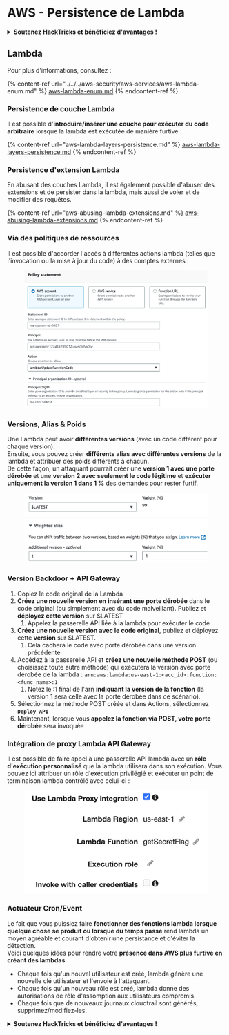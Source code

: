 # AWS - Persistence de Lambda

<details>

<summary><strong>Soutenez HackTricks et bénéficiez d'avantages !</strong></summary>

* Si vous souhaitez voir votre **entreprise annoncée dans HackTricks** ou si vous souhaitez accéder à la **dernière version de PEASS ou télécharger HackTricks en PDF**, consultez les [**PLANS D'ABONNEMENT**](https://github.com/sponsors/carlospolop) !
* Obtenez le [**swag officiel PEASS & HackTricks**](https://peass.creator-spring.com)
* Découvrez [**The PEASS Family**](https://opensea.io/collection/the-peass-family), notre collection d'[**NFTs**](https://opensea.io/collection/the-peass-family) exclusifs
* **Rejoignez le** 💬 [**groupe Discord**](https://discord.gg/hRep4RUj7f) ou le [**groupe Telegram**](https://t.me/peass) ou **suivez** moi sur **Twitter** 🐦 [**@carlospolopm**](https://twitter.com/carlospolopm).
* **Partagez vos astuces de piratage en soumettant des PR aux** [**HackTricks**](https://github.com/carlospolop/hacktricks) et [**HackTricks Cloud**](https://github.com/carlospolop/hacktricks-cloud) **dépôts Github.**

</details>

## Lambda

Pour plus d'informations, consultez :

{% content-ref url="../../../aws-security/aws-services/aws-lambda-enum.md" %}
[aws-lambda-enum.md](../../../aws-security/aws-services/aws-lambda-enum.md)
{% endcontent-ref %}

### Persistence de couche Lambda

Il est possible d'**introduire/insérer une couche pour exécuter du code arbitraire** lorsque la lambda est exécutée de manière furtive :

{% content-ref url="aws-lambda-layers-persistence.md" %}
[aws-lambda-layers-persistence.md](aws-lambda-layers-persistence.md)
{% endcontent-ref %}

### Persistence d'extension Lambda

En abusant des couches Lambda, il est également possible d'abuser des extensions et de persister dans la lambda, mais aussi de voler et de modifier des requêtes.

{% content-ref url="aws-abusing-lambda-extensions.md" %}
[aws-abusing-lambda-extensions.md](aws-abusing-lambda-extensions.md)
{% endcontent-ref %}

### Via des politiques de ressources

Il est possible d'accorder l'accès à différentes actions lambda (telles que l'invocation ou la mise à jour du code) à des comptes externes :

<figure><img src="../../../../.gitbook/assets/image (2) (1).png" alt=""><figcaption></figcaption></figure>

### Versions, Alias & Poids

Une Lambda peut avoir **différentes versions** (avec un code différent pour chaque version).\
Ensuite, vous pouvez créer **différents alias avec différentes versions** de la lambda et attribuer des poids différents à chacun.\
De cette façon, un attaquant pourrait créer une **version 1 avec une porte dérobée** et une **version 2 avec seulement le code légitime** et **exécuter uniquement la version 1 dans 1 %** des demandes pour rester furtif.

<figure><img src="../../../../.gitbook/assets/image (2).png" alt=""><figcaption></figcaption></figure>

### Version Backdoor + API Gateway

1. Copiez le code original de la Lambda
2. **Créez une nouvelle version en insérant une porte dérobée** dans le code original (ou simplement avec du code malveillant). Publiez et **déployez cette version** sur $LATEST
   1. Appelez la passerelle API liée à la lambda pour exécuter le code
3. **Créez une nouvelle version avec le code original**, publiez et déployez cette **version** sur $LATEST.
   1. Cela cachera le code avec porte dérobée dans une version précédente
4. Accédez à la passerelle API et **créez une nouvelle méthode POST** (ou choisissez toute autre méthode) qui exécutera la version avec porte dérobée de la lambda : `arn:aws:lambda:us-east-1:<acc_id>:function:<func_name>:1`
   1. Notez le :1 final de l'arn **indiquant la version de la fonction** (la version 1 sera celle avec la porte dérobée dans ce scénario).
5. Sélectionnez la méthode POST créée et dans Actions, sélectionnez **`Deploy API`**
6. Maintenant, lorsque vous **appelez la fonction via POST, votre porte dérobée** sera invoquée

### Intégration de proxy Lambda API Gateway

Il est possible de faire appel à une passerelle API lambda avec un **rôle d'exécution personnalisé** que la lambda utilisera dans son exécution. Vous pouvez ici attribuer un rôle d'exécution privilégié et exécuter un point de terminaison lambda contrôlé avec celui-ci :

<figure><img src="../../../../.gitbook/assets/image (9).png" alt=""><figcaption></figcaption></figure>

### Actuateur Cron/Event

Le fait que vous puissiez faire **fonctionner des fonctions lambda lorsque quelque chose se produit ou lorsque du temps passe** rend lambda un moyen agréable et courant d'obtenir une persistance et d'éviter la détection.\
Voici quelques idées pour rendre votre **présence dans AWS plus furtive en créant des lambdas**.

* Chaque fois qu'un nouvel utilisateur est créé, lambda génère une nouvelle clé utilisateur et l'envoie à l'attaquant.
* Chaque fois qu'un nouveau rôle est créé, lambda donne des autorisations de rôle d'assomption aux utilisateurs compromis.
* Chaque fois que de nouveaux journaux cloudtrail sont générés, supprimez/modifiez-les. 

<details>

<summary><strong>Soutenez HackTricks et bénéficiez d'avantages !</strong></summary>

* Si vous souhaitez voir votre **entreprise annoncée dans HackTricks** ou si vous souhaitez accéder à la **dernière version de PEASS ou télécharger HackTricks en PDF**, consultez les [**PLANS D'ABONNEMENT**](https://github.com/sponsors/carlospolop) !
* Obtenez le [**swag officiel PEASS & HackTricks**](https://peass.creator-spring.com)
* Découvrez [**The PEASS Family**](https://opensea.io/collection/the-peass-family), notre collection d'[**NFTs**](https://opensea.io/collection/the-peass-family) exclusifs
* **Rejoignez le** 💬 [**groupe Discord**](https://discord.gg/hRep4RUj7f) ou le [**groupe Telegram**](https://t.me/peass) ou **suivez** moi sur **Twitter** 🐦 [**@carlospolopm**](https://twitter.com/carlospolopm).
* **Partagez vos astuces de piratage en soumettant des PR aux** [**HackTricks**](https://github.com/carlospolop/hacktricks) et [**HackTricks Cloud**](https://github.com/carlospolop/hacktricks-cloud) **dépôts Github.**

</details>